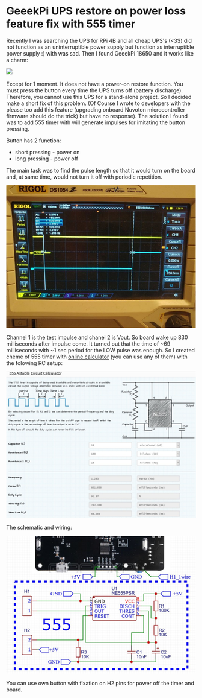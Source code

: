 # GeeekPi UPS restore on power loss feature fix with 555 timer
Recently I was searching the UPS for RPi 4B and all cheap UPS's (<3$) did not function as an uninterruptible power supply but function as interruptible power supply :) with was sad.
Then I found GeeekPi 18650 and it works like a charm:

![](https://github.com/Siegurd01/GeeekPi-18650-Hardware-Fix/blob/main/photo/UPS.jpg|width=400px)

Except for 1 moment. It does not have a power-on restore function. You must press the button every time the UPS turns off (battery discharge). Therefore, you cannot use this UPS for a stand-alone project.
So I decided make a short fix of this problem. (Of Course I wrote to developers with the please too add this feature (upgrading onboard Nuvoton microcontroller firmware should do the trick) but have no response). 
The solution I found was to add 555 timer with will generate impulses for imitating the button pressing.

Button has 2 function:
 * short pressing - power on
 * long pressing - power off 

The main task was to find the pulse length so that it would turn on the board and, at same time, would not turn it off with periodic repetition.

![](https://github.com/Siegurd01/GeeekPi-18650-Hardware-Fix/blob/main/photo/Oscill.jpg)

Channel 1 is the test impulse and chanel 2 is Vout. So board wake up 830 milliseconds after impulse come.
It turned out that the time of ~69 milliseconds with ~1 sec period for the LOW pulse was enough.
So I created cheme of 555 timer with [online calculator](https://ohmslawcalculator.com/555-astable-calculator) (you can use any of them) with the folowing RC setup:

![](https://github.com/Siegurd01/GeeekPi-18650-Hardware-Fix/blob/main/photo/555%20calc.jpg)

The schematic and wiring:

![](https://github.com/Siegurd01/GeeekPi-18650-Hardware-Fix/blob/main/photo/scheme1.jpg)

You can use own button with fixation on H2 pins for power off the timer and board.

